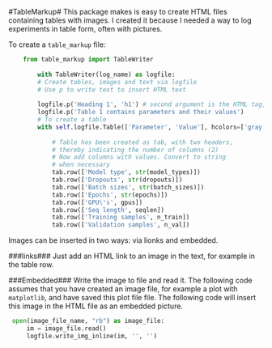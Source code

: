#TableMarkup#
This package makes is easy to create HTML files containing tables with images. I created it because I needed a way to log experiments in table form, often with pictures. 

To create a `table_markup` file:

~~~python
	from table_markup import TableWriter
	
	    with TableWriter(log_name) as logfile:
	    # Create tables, images and text via logfile
	    # Use p to write text to insert HTML text
	    
	    logfile.p('Heading 1', 'h1') # second argument is the HTML tag, defaults to `p`
	    logfile.p('Table 1 contains parameters and their values') 
	    # To create a table 
		with self.logfile.Table(['Parameter', 'Value'], hcolors=['gray', 'black']) as tab:
		
		    # Table has been created as tab, with two headers, 
		    # thereby indicating the number of columns (2)
		    # Now add columns with values. Convert to string 
		    # when necessary
		    tab.row(['Model type', str(model_types)])
		    tab.row(['Dropouts', str(dropouts)])
		    tab.row(['Batch sizes', str(batch_sizes)])
		    tab.row(['Epochs', str(epochs)])
		    tab.row(['GPU\'s', gpus])
		    tab.row(['Seq length', seqlen])
		    tab.row(['Training samples', n_train])
		    tab.row(['Validation samples', n_val])
~~~

Images can be inserted in two ways: via lionks and embedded.

###links###
Just add an HTML link to an image in the text, for example in the table row.

###Embedded###
Write the image to file and read  it. The following code  assumes that you have created an image file, for example a plot with `matplotlib`, and have saved this plot file file. The following code will insert this image in the HTML file as an embedded picture.

~~~python
 open(image_file_name, "rb") as image_file:
     im = image_file.read()
     logfile.write_img_inline(im, '', '')
~~~


